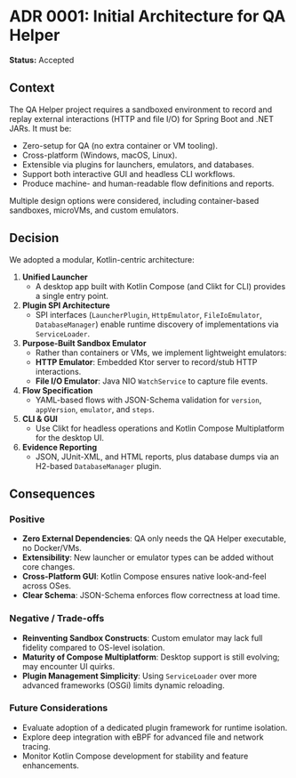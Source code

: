 # ADR 0001: Initial Architecture for QA Helper

**Status:** Accepted

## Context

The QA Helper project requires a sandboxed environment to record and replay external interactions (HTTP and file I/O) for Spring Boot and .NET JARs. It must be:

- Zero-setup for QA (no extra container or VM tooling).
- Cross-platform (Windows, macOS, Linux).
- Extensible via plugins for launchers, emulators, and databases.
- Support both interactive GUI and headless CLI workflows.
- Produce machine- and human-readable flow definitions and reports.

Multiple design options were considered, including container-based sandboxes, microVMs, and custom emulators.

## Decision

We adopted a modular, Kotlin-centric architecture:

1. **Unified Launcher**  
   - A desktop app built with Kotlin Compose (and Clikt for CLI) provides a single entry point.  
2. **Plugin SPI Architecture**  
   - SPI interfaces (`LauncherPlugin`, `HttpEmulator`, `FileIoEmulator`, `DatabaseManager`) enable runtime discovery of implementations via `ServiceLoader`.  
3. **Purpose-Built Sandbox Emulator**  
   - Rather than containers or VMs, we implement lightweight emulators:
   - **HTTP Emulator**: Embedded Ktor server to record/stub HTTP interactions.  
   - **File I/O Emulator**: Java NIO `WatchService` to capture file events.
4. **Flow Specification**  
   - YAML-based flows with JSON-Schema validation for `version`, `appVersion`, `emulator`, and `steps`.  
5. **CLI & GUI**  
   - Use Clikt for headless operations and Kotlin Compose Multiplatform for the desktop UI.  
6. **Evidence Reporting**  
   - JSON, JUnit-XML, and HTML reports, plus database dumps via an H2-based `DatabaseManager` plugin.

## Consequences

### Positive
- **Zero External Dependencies**: QA only needs the QA Helper executable, no Docker/VMs.  
- **Extensibility**: New launcher or emulator types can be added without core changes.  
- **Cross-Platform GUI**: Kotlin Compose ensures native look-and-feel across OSes.  
- **Clear Schema**: JSON-Schema enforces flow correctness at load time.

### Negative / Trade-offs
- **Reinventing Sandbox Constructs**: Custom emulator may lack full fidelity compared to OS-level isolation.  
- **Maturity of Compose Multiplatform**: Desktop support is still evolving; may encounter UI quirks.  
- **Plugin Management Simplicity**: Using `ServiceLoader` over more advanced frameworks (OSGi) limits dynamic reloading.

### Future Considerations
- Evaluate adoption of a dedicated plugin framework for runtime isolation.  
- Explore deep integration with eBPF for advanced file and network tracing.  
- Monitor Kotlin Compose development for stability and feature enhancements.

